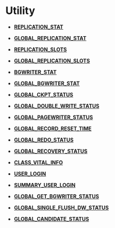 # Utility<a name="ZH-CN_TOPIC_0289900805"></a>

-   **[REPLICATION\_STAT](REPLICATION_STAT.md)**  

-   **[GLOBAL\_REPLICATION\_STAT](GLOBAL_REPLICATION_STAT.md)**  

-   **[REPLICATION\_SLOTS](REPLICATION_SLOTS.md)**  

-   **[GLOBAL\_REPLICATION\_SLOTS](GLOBAL_REPLICATION_SLOTS.md)**  

-   **[BGWRITER\_STAT](BGWRITER_STAT.md)**  

-   **[GLOBAL\_BGWRITER\_STAT](GLOBAL_BGWRITER_STAT.md)**  

-   **[GLOBAL\_CKPT\_STATUS](GLOBAL_CKPT_STATUS.md)**  

-   **[GLOBAL\_DOUBLE\_WRITE\_STATUS](GLOBAL_DOUBLE_WRITE_STATUS.md)**  

-   **[GLOBAL\_PAGEWRITER\_STATUS](GLOBAL_PAGEWRITER_STATUS.md)**  

-   **[GLOBAL\_RECORD\_RESET\_TIME](GLOBAL_RECORD_RESET_TIME.md)**  

-   **[GLOBAL\_REDO\_STATUS](GLOBAL_REDO_STATUS.md)**  

-   **[GLOBAL\_RECOVERY\_STATUS](GLOBAL_RECOVERY_STATUS.md)**  

-   **[CLASS\_VITAL\_INFO](CLASS_VITAL_INFO.md)**  

-   **[USER\_LOGIN](USER_LOGIN.md)**  

-   **[SUMMARY\_USER\_LOGIN](SUMMARY_USER_LOGIN.md)**  

-   **[GLOBAL\_GET\_BGWRITER\_STATUS](GLOBAL_GET_BGWRITER_STATUS.md)**  

-   **[GLOBAL\_SINGLE\_FLUSH\_DW\_STATUS](GLOBAL_SINGLE_FLUSH_DW_STATUS.md)**  

-   **[GLOBAL\_CANDIDATE\_STATUS](GLOBAL_CANDIDATE_STATUS.md)**  


